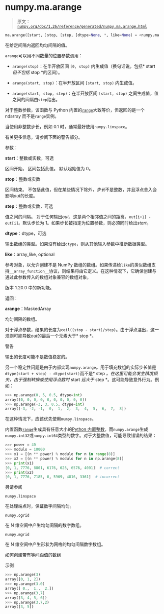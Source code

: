 # numpy.ma.arange

> 原文：[`numpy.org/doc/1.26/reference/generated/numpy.ma.arange.html`](https://numpy.org/doc/1.26/reference/generated/numpy.ma.arange.html)

```py
ma.arange([start, ]stop, [step, ]dtype=None, *, like=None) = <numpy.ma.core._convert2ma object>
```

在给定间隔内返回均匀间隔的值。

`arange`可以用不同数量的位置参数调用：

+   `arange(stop)`：在半开放区间 `[0, stop)` 内生成值（换句话说，包括* start *但不包括* stop *的区间）。

+   `arange(start, stop)`：在半开放区间 `[start, stop)` 内生成值。

+   `arange(start, stop, step)`：在半开放区间 `[start, stop)` 之间生成值，值之间的间隔由`step`给出。

对于整数参数，该函数与 Python 内置的[`range`](https://docs.python.org/3/library/stdtypes.html#range "(在 Python v3.11 中)")大致等价，但返回的是一个 ndarray 而不是`range`实例。

当使用非整数步长，例如 0.1 时，通常最好使用`numpy.linspace`。

有关更多信息，请参阅下面的警告部分。

参数：

**start**：整数或实数，可选

区间开始。 区间包括此值。 默认起始值为 0。

**stop**：整数或实数

区间结束。 不包括此值，但在某些情况下除外，*步长*不是整数，并且浮点舍入会影响*out*的长度。

**step**：整数或实数，可选

值之间的间隔。 对于任何输出*out*，这是两个相邻值之间的距离，`out[i+1] - out[i]`。默认步长为 1。如果步长被指定为位置参数，则必须同时给出*start*。

**dtype**：dtype，可选

输出数组的类型。如果没有给出`dtype`，则从其他输入参数中推断数据类型。

**like**：array_like, optional

参考对象，以允许创建不是 NumPy 数组的数组。如果传递给`like`的类似数组支持`__array_function__`协议，则结果将由它定义。在这种情况下，它确保创建与通过此参数传入的数组对象兼容的数组对象。

版本 1.20.0 中的新功能。

返回：

**arange**：MaskedArray

均匀间隔的数组。

对于浮点参数，结果的长度为`ceil((stop - start)/step)`。由于浮点溢出，这一规则可能导致*out*的最后一个元素大于* stop *。

警告

输出的长度可能不是数值稳定的。

另一个稳定性问题是由于内部实现`numpy.arange`。用于填充数组的实际步长值是`dtype(start + step) - dtype(start)`而不是* step *。在这里可能会发生精度损失，由于强制转换或使用浮点数时* start *远大于* step *。这可能导致意外行为。例如：

```py
>>> np.arange(0, 5, 0.5, dtype=int)
array([0, 0, 0, 0, 0, 0, 0, 0, 0, 0])
>>> np.arange(-3, 3, 0.5, dtype=int)
array([-3, -2, -1,  0,  1,  2,  3,  4,  5,  6,  7,  8]) 
```

在这种情况下，应该优先使用`numpy.linspace`。 

内置函数[`range`](https://docs.python.org/3/library/stdtypes.html#range "(in Python v3.11)")生成具有任意大小的[Python 内置整数](https://docs.python.org/3/c-api/long.html "(in Python v3.11)")，而`numpy.arange`生成`numpy.int32`或`numpy.int64`类型的数字。对于大整数值，可能导致错误的结果：

```py
>>> power = 40
>>> modulo = 10000
>>> x1 = [(n ** power) % modulo for n in range(8)]
>>> x2 = [(n ** power) % modulo for n in np.arange(8)]
>>> print(x1)
[0, 1, 7776, 8801, 6176, 625, 6576, 4001]  # correct
>>> print(x2)
[0, 1, 7776, 7185, 0, 5969, 4816, 3361]  # incorrect 
```

另请参阅

`numpy.linspace`

在处理端点时，保证数字间隔均匀。

`numpy.ogrid`

在 N 维空间中产生均匀间隔的数字数组。

`numpy.mgrid`

在 N 维空间中产生形状为网格的均匀间隔数字数组。

如何创建带有等间距值的数组

示例

```py
>>> np.arange(3)
array([0, 1, 2])
>>> np.arange(3.0)
array([ 0.,  1.,  2.])
>>> np.arange(3,7)
array([3, 4, 5, 6])
>>> np.arange(3,7,2)
array([3, 5]) 
```
